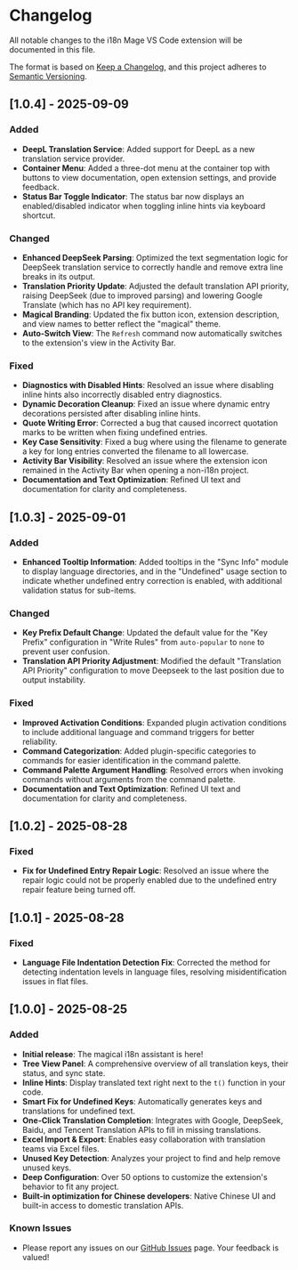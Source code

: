 # Changelog

All notable changes to the i18n Mage VS Code extension will be documented in this file.

The format is based on [Keep a Changelog](https://keepachangelog.com/en/1.0.0/), and this project adheres to [Semantic Versioning](https://semver.org/spec/v2.0.0.html).

## [1.0.4] - 2025-09-09

### Added
- **DeepL Translation Service**: Added support for DeepL as a new translation service provider.
- **Container Menu**: Added a three-dot menu at the container top with buttons to view documentation, open extension settings, and provide feedback.
- **Status Bar Toggle Indicator**: The status bar now displays an enabled/disabled indicator when toggling inline hints via keyboard shortcut.

### Changed
- **Enhanced DeepSeek Parsing**: Optimized the text segmentation logic for DeepSeek translation service to correctly handle and remove extra line breaks in its output.
- **Translation Priority Update**: Adjusted the default translation API priority, raising DeepSeek (due to improved parsing) and lowering Google Translate (which has no API key requirement).
- **Magical Branding**: Updated the fix button icon, extension description, and view names to better reflect the "magical" theme.
- **Auto-Switch View**: The `Refresh` command now automatically switches to the extension's view in the Activity Bar.

### Fixed
- **Diagnostics with Disabled Hints**: Resolved an issue where disabling inline hints also incorrectly disabled entry diagnostics.
- **Dynamic Decoration Cleanup**: Fixed an issue where dynamic entry decorations persisted after disabling inline hints.
- **Quote Writing Error**: Corrected a bug that caused incorrect quotation marks to be written when fixing undefined entries.
- **Key Case Sensitivity**: Fixed a bug where using the filename to generate a key for long entries converted the filename to all lowercase.
- **Activity Bar Visibility**: Resolved an issue where the extension icon remained in the Activity Bar when opening a non-i18n project.
- **Documentation and Text Optimization**: Refined UI text and documentation for clarity and completeness.

## [1.0.3] - 2025-09-01

### Added
- **Enhanced Tooltip Information**: Added tooltips in the "Sync Info" module to display language directories, and in the "Undefined" usage section to indicate whether undefined entry correction is enabled, with additional validation status for sub-items.

### Changed
- **Key Prefix Default Change**: Updated the default value for the "Key Prefix" configuration in "Write Rules" from `auto-popular` to `none` to prevent user confusion.
- **Translation API Priority Adjustment**: Modified the default "Translation API Priority" configuration to move Deepseek to the last position due to output instability.

### Fixed
- **Improved Activation Conditions**: Expanded plugin activation conditions to include additional language and command triggers for better reliability.
- **Command Categorization**: Added plugin-specific categories to commands for easier identification in the command palette.
- **Command Palette Argument Handling**: Resolved errors when invoking commands without arguments from the command palette.
- **Documentation and Text Optimization**: Refined UI text and documentation for clarity and completeness.

## [1.0.2] - 2025-08-28

### Fixed
- **Fix for Undefined Entry Repair Logic**: Resolved an issue where the repair logic could not be properly enabled due to the undefined entry repair feature being turned off.

## [1.0.1] - 2025-08-28

### Fixed
- **Language File Indentation Detection Fix**: Corrected the method for detecting indentation levels in language files, resolving misidentification issues in flat files.

## [1.0.0] - 2025-08-25

### Added
- **Initial release**: The magical i18n assistant is here!
- **Tree View Panel**: A comprehensive overview of all translation keys, their status, and sync state.
- **Inline Hints**: Display translated text right next to the `t()` function in your code.
- **Smart Fix for Undefined Keys**: Automatically generates keys and translations for undefined text.
- **One-Click Translation Completion**: Integrates with Google, DeepSeek, Baidu, and Tencent Translation APIs to fill in missing translations.
- **Excel Import & Export**: Enables easy collaboration with translation teams via Excel files.
- **Unused Key Detection**: Analyzes your project to find and help remove unused keys.
- **Deep Configuration**: Over 50 options to customize the extension's behavior to fit any project.
- **Built-in optimization for Chinese developers**: Native Chinese UI and built-in access to domestic translation APIs.

### Known Issues
- Please report any issues on our [GitHub Issues](https://github.com/baimohui/i18n-mage/issues) page. Your feedback is valued!

